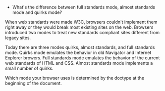 * What's the difference between full standards mode, almost standards mode and quirks mode?

When web standards were made W3C, browsers couldn't implement them right away or they would break most existing sites on the web.  Browsers introduced two modes to treat new standards compliant sites different from legacy sites.

Today there are three modes quirks, almost standards, and full standards mode.  Quirks mode emulates the behavior in old Navigator and Internet Explorer browers.  Full standards mode emulates the behavior of the current web standards of HTML and CSS.  Almost standards mode implements a small number of quirks.

Which mode your browser uses is determined by the doctype at the beginning of the document.
